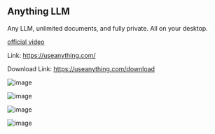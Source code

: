 Anything LLM
-----------
Any LLM, unlimited documents, and fully private. 
All on your desktop.

[official video](https://youtu.be/gd4xkmzLWSQ?list=TLGGWmrBCWXqXtEwNDAzMjAyNA)

Link: <https://useanything.com/>

Download Link: <https://useanything.com/download>

![image](https://github.com/al-amin/ai-Artificial-Intelligence/assets/2225839/e89b9b7c-c0a3-4b2c-9bef-e98a9fec6d80)


![image](https://github.com/al-amin/ai-Artificial-Intelligence/assets/2225839/642d922a-8255-4896-8b55-4e6d8e398492)

![image](https://github.com/al-amin/ai-Artificial-Intelligence/assets/2225839/040fdc65-dd32-4dbb-8593-87ef0427e829)


![image](https://github.com/al-amin/ai-Artificial-Intelligence/assets/2225839/e8933d0b-220c-4d31-9b9c-634bef3c6f8b)
